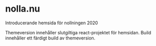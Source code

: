 # nolla.nu
Introducerande hemsida för nollningen 2020

Themeversion innehåller slutgiltiga react-projektet för hemsidan.
Build innehåller ett färdigt build av themeversion.
